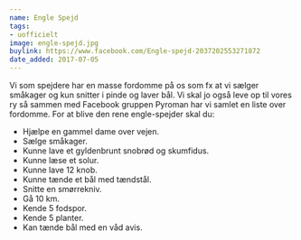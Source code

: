 ```yaml
---
name: Engle Spejd
tags:
- uofficielt
image: engle-spejd.jpg
buylink: https://www.facebook.com/Engle-spejd-2037202553271872
date_added: 2017-07-05
---
```

Vi som spejdere har en masse fordomme på os som fx at vi sælger småkager og kun snitter i pinde og laver bål. Vi skal jo også leve op til vores ry så sammen med Facebook gruppen Pyroman har vi samlet en liste over fordomme.
For at blive den rene engle-spejder skal du:

- Hjælpe en gammel dame over vejen.
- Sælge småkager.
- Kunne lave et gyldenbrunt snobrød og skumfidus.
- Kunne læse et solur.
- Kunne lave 12 knob.
- Kunne tænde et bål med tændstål.
- Snitte en smørrekniv.
- Gå 10 km.
- Kende 5 fodspor.
- Kende 5 planter.
- Kan tænde bål med en våd avis.

